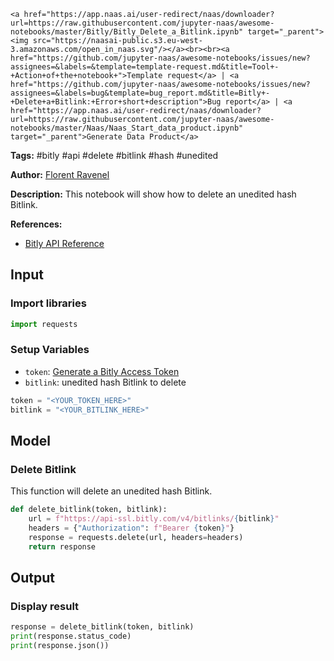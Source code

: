     <a href="https://app.naas.ai/user-redirect/naas/downloader?url=https://raw.githubusercontent.com/jupyter-naas/awesome-notebooks/master/Bitly/Bitly_Delete_a_Bitlink.ipynb" target="_parent"><img src="https://naasai-public.s3.eu-west-3.amazonaws.com/open_in_naas.svg"/></a><br><br><a href="https://github.com/jupyter-naas/awesome-notebooks/issues/new?assignees=&labels=&template=template-request.md&title=Tool+-+Action+of+the+notebook+">Template request</a> | <a href="https://github.com/jupyter-naas/awesome-notebooks/issues/new?assignees=&labels=bug&template=bug_report.md&title=Bitly+-+Delete+a+Bitlink:+Error+short+description">Bug report</a> | <a href="https://app.naas.ai/user-redirect/naas/downloader?url=https://raw.githubusercontent.com/jupyter-naas/awesome-notebooks/master/Naas/Naas_Start_data_product.ipynb" target="_parent">Generate Data Product</a>

**Tags:** #bitly #api #delete #bitlink #hash #unedited

**Author:** [Florent Ravenel](https://www.linkedin.com/in/florent-ravenel/)

**Description:** This notebook will show how to delete an unedited hash Bitlink.

**References:**
- [Bitly API Reference](https://dev.bitly.com/api-reference/#deleteBitlink)

## Input

### Import libraries


```python
import requests
```

### Setup Variables
- `token`: [Generate a Bitly Access Token](https://dev.bitly.com/get_started.html#step-2-generate-an-access-token)
- `bitlink`: unedited hash Bitlink to delete


```python
token = "<YOUR_TOKEN_HERE>"
bitlink = "<YOUR_BITLINK_HERE>"
```

## Model

### Delete Bitlink

This function will delete an unedited hash Bitlink.


```python
def delete_bitlink(token, bitlink):
    url = f"https://api-ssl.bitly.com/v4/bitlinks/{bitlink}"
    headers = {"Authorization": f"Bearer {token}"}
    response = requests.delete(url, headers=headers)
    return response
```

## Output

### Display result


```python
response = delete_bitlink(token, bitlink)
print(response.status_code)
print(response.json())
```

 
